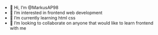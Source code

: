 - 👋 Hi, I’m @MarkusAP98
- 👀 I’m interested in frontend web development
- 🌱 I’m currently learning html css
- 💞️ I’m looking to collaborate on anyone that would like to learn frontend with me

<!---
MarkusAP98/MarkusAP98 is a ✨ special ✨ repository because its `README.md` (this file) appears on your GitHub profile.
You can click the Preview link to take a look at your changes.
--->
